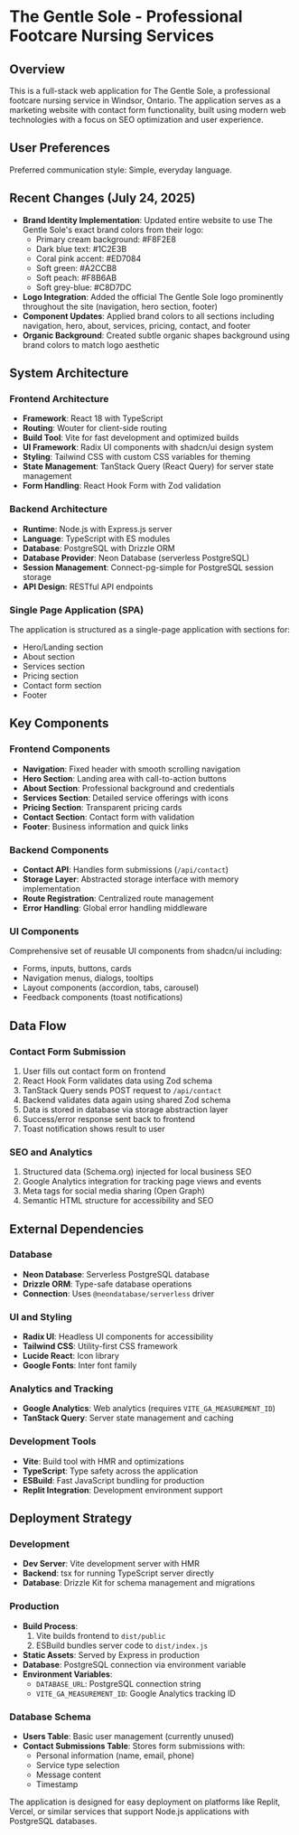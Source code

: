 # The Gentle Sole - Professional Footcare Nursing Services

## Overview

This is a full-stack web application for The Gentle Sole, a professional footcare nursing service in Windsor, Ontario. The application serves as a marketing website with contact form functionality, built using modern web technologies with a focus on SEO optimization and user experience.

## User Preferences

Preferred communication style: Simple, everyday language.

## Recent Changes (July 24, 2025)

- **Brand Identity Implementation**: Updated entire website to use The Gentle Sole's exact brand colors from their logo:
  - Primary cream background: #F8F2E8
  - Dark blue text: #1C2E3B  
  - Coral pink accent: #ED7084
  - Soft green: #A2CCB8
  - Soft peach: #F8B6AB
  - Soft grey-blue: #C8D7DC
- **Logo Integration**: Added the official The Gentle Sole logo prominently throughout the site (navigation, hero section, footer)
- **Component Updates**: Applied brand colors to all sections including navigation, hero, about, services, pricing, contact, and footer
- **Organic Background**: Created subtle organic shapes background using brand colors to match logo aesthetic

## System Architecture

### Frontend Architecture
- **Framework**: React 18 with TypeScript
- **Routing**: Wouter for client-side routing
- **Build Tool**: Vite for fast development and optimized builds
- **UI Framework**: Radix UI components with shadcn/ui design system
- **Styling**: Tailwind CSS with custom CSS variables for theming
- **State Management**: TanStack Query (React Query) for server state management
- **Form Handling**: React Hook Form with Zod validation

### Backend Architecture
- **Runtime**: Node.js with Express.js server
- **Language**: TypeScript with ES modules
- **Database**: PostgreSQL with Drizzle ORM
- **Database Provider**: Neon Database (serverless PostgreSQL)
- **Session Management**: Connect-pg-simple for PostgreSQL session storage
- **API Design**: RESTful API endpoints

### Single Page Application (SPA)
The application is structured as a single-page application with sections for:
- Hero/Landing section
- About section
- Services section
- Pricing section
- Contact form section
- Footer

## Key Components

### Frontend Components
- **Navigation**: Fixed header with smooth scrolling navigation
- **Hero Section**: Landing area with call-to-action buttons
- **About Section**: Professional background and credentials
- **Services Section**: Detailed service offerings with icons
- **Pricing Section**: Transparent pricing cards
- **Contact Section**: Contact form with validation
- **Footer**: Business information and quick links

### Backend Components
- **Contact API**: Handles form submissions (`/api/contact`)
- **Storage Layer**: Abstracted storage interface with memory implementation
- **Route Registration**: Centralized route management
- **Error Handling**: Global error handling middleware

### UI Components
Comprehensive set of reusable UI components from shadcn/ui including:
- Forms, inputs, buttons, cards
- Navigation menus, dialogs, tooltips
- Layout components (accordion, tabs, carousel)
- Feedback components (toast notifications)

## Data Flow

### Contact Form Submission
1. User fills out contact form on frontend
2. React Hook Form validates data using Zod schema
3. TanStack Query sends POST request to `/api/contact`
4. Backend validates data again using shared Zod schema
5. Data is stored in database via storage abstraction layer
6. Success/error response sent back to frontend
7. Toast notification shows result to user

### SEO and Analytics
1. Structured data (Schema.org) injected for local business SEO
2. Google Analytics integration for tracking page views and events
3. Meta tags for social media sharing (Open Graph)
4. Semantic HTML structure for accessibility and SEO

## External Dependencies

### Database
- **Neon Database**: Serverless PostgreSQL database
- **Drizzle ORM**: Type-safe database operations
- **Connection**: Uses `@neondatabase/serverless` driver

### UI and Styling
- **Radix UI**: Headless UI components for accessibility
- **Tailwind CSS**: Utility-first CSS framework
- **Lucide React**: Icon library
- **Google Fonts**: Inter font family

### Analytics and Tracking
- **Google Analytics**: Web analytics (requires `VITE_GA_MEASUREMENT_ID`)
- **TanStack Query**: Server state management and caching

### Development Tools
- **Vite**: Build tool with HMR and optimizations
- **TypeScript**: Type safety across the application
- **ESBuild**: Fast JavaScript bundling for production
- **Replit Integration**: Development environment support

## Deployment Strategy

### Development
- **Dev Server**: Vite development server with HMR
- **Backend**: tsx for running TypeScript server directly
- **Database**: Drizzle Kit for schema management and migrations

### Production
- **Build Process**: 
  1. Vite builds frontend to `dist/public`
  2. ESBuild bundles server code to `dist/index.js`
- **Static Assets**: Served by Express in production
- **Database**: PostgreSQL connection via environment variable
- **Environment Variables**: 
  - `DATABASE_URL`: PostgreSQL connection string
  - `VITE_GA_MEASUREMENT_ID`: Google Analytics tracking ID

### Database Schema
- **Users Table**: Basic user management (currently unused)
- **Contact Submissions Table**: Stores form submissions with:
  - Personal information (name, email, phone)
  - Service type selection
  - Message content
  - Timestamp

The application is designed for easy deployment on platforms like Replit, Vercel, or similar services that support Node.js applications with PostgreSQL databases.